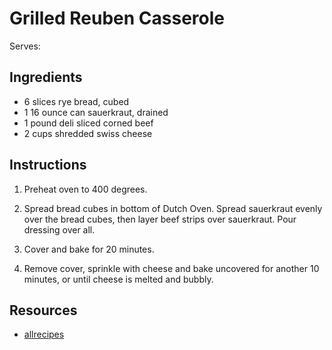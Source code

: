 # Grilled Reuben Casserole

Serves:

## Ingredients

* 6 slices rye bread, cubed
* 1 16 ounce can sauerkraut, drained
* 1 pound deli sliced corned beef
* 2 cups shredded swiss cheese

## Instructions

1. Preheat oven to 400 degrees.

2. Spread bread cubes in bottom of Dutch Oven. Spread sauerkraut evenly over the bread cubes, then layer beef strips over sauerkraut. Pour dressing over all.

3. Cover and bake for 20 minutes.

4. Remove cover, sprinkle with cheese and bake uncovered for another 10 minutes, or until cheese is melted and bubbly.

## Resources

* [allrecipes](http://allrecipes.com/recipe/25407/reuben-casserole/)
